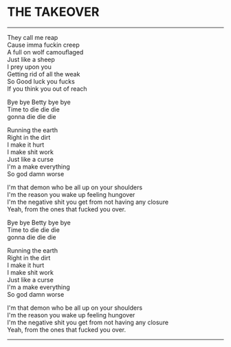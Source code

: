 # THE TAKEOVER

---

They call me reap  
Cause imma fuckin creep  
A full on wolf camouflaged  
Just like a sheep  
I prey upon you  
Getting rid of all the weak  
So Good luck you fucks  
If you think you out of reach

Bye bye Betty bye bye  
Time to die die die  
gonna die die die

Running the earth  
Right in the dirt  
I make it hurt  
I make shit work  
Just like a curse  
I'm a make everything  
So god damn worse

I'm that demon who be all up on your shoulders  
I'm the reason you wake up feeling hungover  
I'm the negative shit you get from not having any closure  
Yeah, from the ones that fucked you over.

Bye bye Betty bye bye  
Time to die die die  
gonna die die die

Running the earth  
Right in the dirt  
I make it hurt  
I make shit work  
Just like a curse  
I'm a make everything  
So god damn worse

I'm that demon who be all up on your shoulders  
I'm the reason you wake up feeling hungover  
I'm the negative shit you get from not having any closure  
Yeah, from the ones that fucked you over.

---
